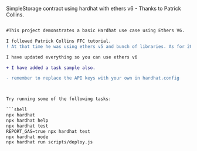 SimpleStorage contract using hardhat with ethers v6 - Thanks to Patrick Collins.

```diff

#This project demonstrates a basic Hardhat use case using Ethers V6.

I followed Patrick Collins FFC tutorial.
! At that time he was using ethers v5 and bunch of libraries. As for 2023 you can replace majority of libraries with just hardhat-toolbox. This simple project comes with a SimpleStorage contract, a test for that contract, and a script that deploys that contract.

I have updated everything so you can use ethers v6

+ I have added a task sample also.

- remember to replace the API keys with your own in hardhat.config



Try running some of the following tasks:

```shell
npx hardhat
npx hardhat help
npx hardhat test
REPORT_GAS=true npx hardhat test
npx hardhat node
npx hardhat run scripts/deploy.js
```
